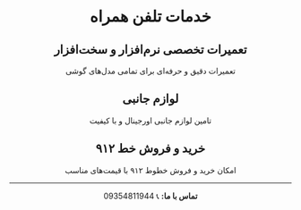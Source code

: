<div style="text-align: center;">

# خدمات تلفن همراه

## تعمیرات تخصصی نرم‌افزار و سخت‌افزار
تعمیرات دقیق و حرفه‌ای برای تمامی مدل‌های گوشی

## لوازم جانبی
تامین لوازم جانبی اورجینال و با کیفیت

## خرید و فروش خط ۹۱۲
امکان خرید و فروش خطوط ۹۱۲ با قیمت‌های مناسب

---

**تماس با ما:**
📞 09354811944

</div>
